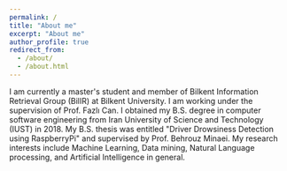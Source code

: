 ```yaml
---
permalink: /
title: "About me"
excerpt: "About me"
author_profile: true
redirect_from:
  - /about/
  - /about.html
---
```



I am currently a master's student and member of Bilkent Information Retrieval Group (BilIR) at Bilkent University. I am working under the supervision of Prof. Fazlı Can. I obtained my B.S. degree in computer software engineering from Iran University of Science and Technology (IUST) in 2018. My B.S. thesis was entitled "Driver Drowsiness Detection using RaspberryPi" and supervised by Prof. Behrouz Minaei. My research interests include Machine Learning, Data mining, Natural Language processing, and Artificial Intelligence in general.
